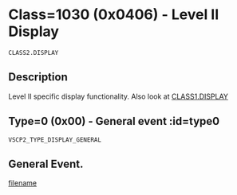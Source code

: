# Class=1030 (0x0406) - Level II Display

    CLASS2.DISPLAY

## Description

Level II specific display functionality. Also look at [CLASS1.DISPLAY](./class1.display.md) 

## Type=0 (0x00) - General event :id=type0
```
VSCP2_TYPE_DISPLAY_GENERAL
```
General Event.
----

[filename](./bottom_copyright.md ':include')